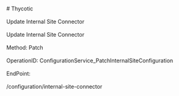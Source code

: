<br>#     Thycotic</br>
<br>Update Internal Site Connector</br>
<br>Update Internal Site Connector</br>
<br>Method: Patch</br>
<br>OperationID: ConfigurationService_PatchInternalSiteConfiguration</br>
<br>EndPoint:</br>
<br>/configuration/internal-site-connector</br>
